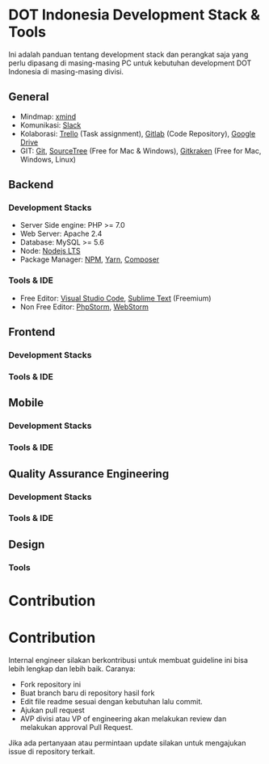 # DOT Indonesia Development Stack & Tools

Ini adalah panduan tentang development stack dan perangkat saja yang perlu dipasang di masing-masing PC untuk kebutuhan development DOT Indonesia di masing-masing divisi.

## General

+ Mindmap: [xmind](https://www.xmind.net/)
+ Komunikasi: [Slack](https://slack.com/)
+ Kolaborasi: [Trello](https://trello.com/) (Task assignment), [Gitlab](https://gitlab.com) (Code Repository), [Google Drive](https://drive.google.com)
+ GIT: [Git](https://git-scm.com/), [SourceTree](https://www.sourcetreeapp.com/) (Free for Mac & Windows), [Gitkraken](https://www.gitkraken.com/) (Free for Mac, Windows, Linux)

## Backend

### Development Stacks

+ Server Side engine: PHP >= 7.0
+ Web Server: Apache 2.4
+ Database: MySQL >= 5.6
+ Node: [Nodejs LTS](https://nodejs.org/en/download/)
+ Package Manager: [NPM](https://www.npmjs.com/), [Yarn](https://yarnpkg.com/en/), [Composer](https://getcomposer.org/)

### Tools & IDE

+ Free Editor: [Visual Studio Code](https://code.visualstudio.com/), [Sublime Text](https://www.sublimetext.com/) (Freemium)
+ Non Free Editor: [PhpStorm](https://www.jetbrains.com/phpstorm/), [WebStorm](https://www.jetbrains.com/webstorm/)

## Frontend

### Development Stacks

### Tools & IDE

## Mobile

### Development Stacks

### Tools & IDE

## Quality Assurance Engineering

### Development Stacks

### Tools & IDE

## Design

### Tools

# Contribution

# Contribution

Internal engineer silakan berkontribusi untuk membuat guideline ini bisa lebih lengkap dan lebih baik. Caranya:

+ Fork repository ini
+ Buat branch baru di repository hasil fork
+ Edit file readme sesuai dengan kebutuhan lalu commit.
+ Ajukan pull request
+ AVP divisi atau VP of engineering akan melakukan review dan melakukan approval Pull Request.

Jika ada pertanyaan atau permintaan update silakan untuk mengajukan issue di repository terkait.
